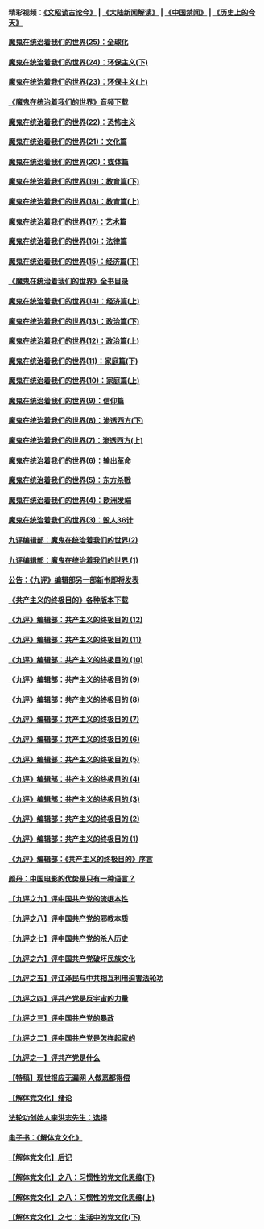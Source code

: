 #### 精彩视频：[《文昭谈古论今》](https://github.com/gfw-breaker/wenzhao/blob/master/README.md?t=11280631) | [《大陆新闻解读》](https://github.com/gfw-breaker/ntdtv-comedy/blob/master/README.md?t=11280631) | [《中国禁闻》](https://github.com/gfw-breaker/ntdtv-news/blob/master/README.md?t=11280631) | [《历史上的今天》](https://github.com/gfw-breaker/today-in-history/blob/master/README.md?t=11280631) 

#### [魔鬼在统治着我们的世界(25)：全球化](../pages/nsc422/n10788205.md?t=11280631) 

#### [魔鬼在统治着我们的世界(24)：环保主义(下)](../pages/nsc422/n10695307.md?t=11280631) 

#### [魔鬼在统治着我们的世界(23)：环保主义(上)](../pages/nsc422/n10688613.md?t=11280631) 

#### [《魔鬼在统治着我们的世界》音频下载](../pages/nsc422/n10635553.md?t=11280631) 

#### [魔鬼在统治着我们的世界(22)：恐怖主义](../pages/nsc422/n10614727.md?t=11280631) 

#### [魔鬼在统治着我们的世界(21)：文化篇](../pages/nsc422/n10597706.md?t=11280631) 

#### [魔鬼在统治着我们的世界(20)：媒体篇](../pages/nsc422/n10586579.md?t=11280631) 

#### [魔鬼在统治着我们的世界(19)：教育篇(下)](../pages/nsc422/n10564808.md?t=11280631) 

#### [魔鬼在统治着我们的世界(18)：教育篇(上)](../pages/nsc422/n10526970.md?t=11280631) 

#### [魔鬼在统治着我们的世界(17)：艺术篇](../pages/nsc422/n10499093.md?t=11280631) 

#### [魔鬼在统治着我们的世界(16)：法律篇](../pages/nsc422/n10485969.md?t=11280631) 

#### [魔鬼在统治着我们的世界(15)：经济篇(下)](../pages/nsc422/n10469975.md?t=11280631) 

#### [《魔鬼在统治着我们的世界》全书目录](../pages/nsc422/n10464261.md?t=11280631) 

#### [魔鬼在统治着我们的世界(14)：经济篇(上)](../pages/nsc422/n10457370.md?t=11280631) 

#### [魔鬼在统治着我们的世界(13)：政治篇(下)](../pages/nsc422/n10448270.md?t=11280631) 

#### [魔鬼在统治着我们的世界(12)：政治篇(上)](../pages/nsc422/n10444576.md?t=11280631) 

#### [魔鬼在统治着我们的世界(11)：家庭篇(下)](../pages/nsc422/n10440961.md?t=11280631) 

#### [魔鬼在统治着我们的世界(10)：家庭篇(上)](../pages/nsc422/n10435448.md?t=11280631) 

#### [魔鬼在统治着我们的世界(9)：信仰篇](../pages/nsc422/n10432159.md?t=11280631) 

#### [魔鬼在统治着我们的世界(8)：渗透西方(下)](../pages/nsc422/n10429603.md?t=11280631) 

#### [魔鬼在统治着我们的世界(7)：渗透西方(上)](../pages/nsc422/n10426013.md?t=11280631) 

#### [魔鬼在统治着我们的世界(6)：输出革命](../pages/nsc422/n10421536.md?t=11280631) 

#### [魔鬼在统治着我们的世界(5)：东方杀戮](../pages/nsc422/n10417707.md?t=11280631) 

#### [魔鬼在统治着我们的世界(4)：欧洲发端](../pages/nsc422/n10414890.md?t=11280631) 

#### [魔鬼在统治着我们的世界(3)：毁人36计](../pages/nsc422/n10411583.md?t=11280631) 

#### [九评编辑部：魔鬼在统治着我们的世界(2)](../pages/nsc422/n10410036.md?t=11280631) 

#### [九评编辑部：魔鬼在统治着我们的世界 (1)](../pages/nsc422/n10406825.md?t=11280631) 

#### [公告：《九评》编辑部另一部新书即将发表](../pages/nsc422/n10405104.md?t=11280631) 

#### [《共产主义的终极目的》各种版本下载](../pages/nsc422/n10022138.md?t=11280631) 

#### [《九评》编辑部：共产主义的终极目的 (12)](../pages/nsc422/n9933272.md?t=11280631) 

#### [《九评》编辑部：共产主义的终极目的 (11)](../pages/nsc422/n9924973.md?t=11280631) 

#### [《九评》编辑部：共产主义的终极目的 (10)](../pages/nsc422/n9920883.md?t=11280631) 

#### [《九评》编辑部：共产主义的终极目的 (9)](../pages/nsc422/n9916363.md?t=11280631) 

#### [《九评》编辑部：共产主义的终极目的 (8)](../pages/nsc422/n9912488.md?t=11280631) 

#### [《九评》编辑部：共产主义的终极目的 (7)](../pages/nsc422/n9901176.md?t=11280631) 

#### [《九评》编辑部：共产主义的终极目的 (6)](../pages/nsc422/n9899359.md?t=11280631) 

#### [《九评》编辑部：共产主义的终极目的 (5)](../pages/nsc422/n9893174.md?t=11280631) 

#### [《九评》编辑部：共产主义的终极目的 (4)](../pages/nsc422/n9891246.md?t=11280631) 

#### [《九评》编辑部：共产主义的终极目的 (3)](../pages/nsc422/n9879879.md?t=11280631) 

#### [《九评》编辑部：共产主义的终极目的 (2)](../pages/nsc422/n9876205.md?t=11280631) 

#### [《九评》编辑部：共产主义的终极目的 (1)](../pages/nsc422/n9865857.md?t=11280631) 

#### [《九评》编辑部：《共产主义的终极目的》序言](../pages/nsc422/n9862666.md?t=11280631) 

#### [颜丹：中国电影的优势是只有一种语言？](../pages/nsc422/n9583062.md?t=11280631) 

#### [【九评之九】评中国共产党的流氓本性](../pages/nsc422/n737542.md?t=11280631) 

#### [【九评之八】评中国共产党的邪教本质](../pages/nsc422/n735942.md?t=11280631) 

#### [【九评之七】评中国共产党的杀人历史](../pages/nsc422/n733806.md?t=11280631) 

#### [【九评之六】评中国共产党破坏民族文化](../pages/nsc422/n731667.md?t=11280631) 

#### [【九评之五】评江泽民与中共相互利用迫害法轮功](../pages/nsc422/n730058.md?t=11280631) 

#### [【九评之四】评共产党是反宇宙的力量](../pages/nsc422/n727814.md?t=11280631) 

#### [【九评之三】评中国共产党的暴政](../pages/nsc422/n725597.md?t=11280631) 

#### [【九评之二】评中国共产党是怎样起家的](../pages/nsc422/n723946.md?t=11280631) 

#### [【九评之一】评共产党是什么](../pages/nsc422/n722529.md?t=11280631) 

#### [【特稿】现世报应无漏网 人做恶都得偿](../pages/nsc422/n4215167.md?t=11280631) 

#### [【解体党文化】绪论](../pages/nsc422/n1449356.md?t=11280631) 

#### [法轮功创始人李洪志先生：选择](../pages/nsc422/n3580738.md?t=11280631) 

#### [电子书：《解体党文化》](../pages/nsc422/n1573484.md?t=11280631) 

#### [【解体党文化】后记](../pages/nsc422/n1531999.md?t=11280631) 

#### [【解体党文化】之八：习惯性的党文化思维(下)](../pages/nsc422/n1526477.md?t=11280631) 

#### [【解体党文化】之八：习惯性的党文化思维(上)](../pages/nsc422/n1520631.md?t=11280631) 

#### [【解体党文化】之七：生活中的党文化(下)](../pages/nsc422/n1513446.md?t=11280631) 

